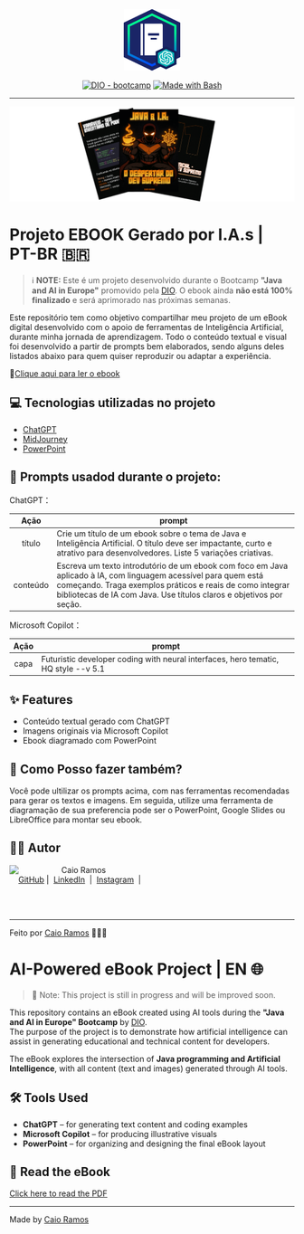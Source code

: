 <p align="center">
    <img width="100" src="banner.png">
</p>

<p align="center">
<a href="https://dio.me/"><img src="https://img.shields.io/badge/DIO-Bootcamp-28DA77?logo=youtube" alt="DIO - bootcamp"></a>
<a href="https://www.gnu.org/software/bash/" title="Go to Bash homepage"><img src="https://img.shields.io/badge/Prompt-Project-blue?logo=gnu-bash&amp;logoColor=white" alt="Made with Bash"></a></p>

-------

<p align="center">
<img 
    src="cover2.png"
    width="1080"  
/>
</p>

# Projeto EBOOK Gerado por I.A.s | PT-BR 🇧🇷

 > ℹ️ **NOTE:** Este é um projeto desenvolvido durante o Bootcamp **"Java and AI in Europe"** promovido pela [DIO](https://dio.me). O ebook ainda **não está 100% finalizado** e será aprimorado nas próximas semanas.

Este repositório tem como objetivo compartilhar meu projeto de um eBook digital desenvolvido com o apoio de ferramentas de Inteligência Artificial, durante minha jornada de aprendizagem. Todo o conteúdo textual e visual foi desenvolvido a partir de prompts bem elaborados, sendo alguns deles listados abaixo para quem quiser reproduzir ou adaptar a experiência.

📕<a href="LINK_PARA_SEU_PDF" title="Ver PDF">Clique aqui para ler o ebook</a>

## 💻 Tecnologias utilizadas no projeto

- [ChatGPT](https://chat.openai.com/) 
- [MidJourney](https://www.midjourney.com/app/)
- [PowerPoint](https://www.microsoft.com/en/microsoft-365/powerpoint)

## 🧠 Prompts usadod durante o projeto:


ChatGPT：

|   Ação   | prompt                                                                                                                                                                                                                                                                         |
| :------: | ------------------------------------------------------------------------------------------------------------------------------------------------------------------------------------------------------------------------------------------------------------------------------ |
|  título  | Crie um título de um ebook sobre o tema de Java e Inteligência Artificial. O título deve ser impactante, curto e atrativo para desenvolvedores. Liste 5 variações criativas.                                                                                                  |
| conteúdo | Escreva um texto introdutório de um ebook com foco em Java aplicado à IA, com linguagem acessível para quem está começando. Traga exemplos práticos e reais de como integrar bibliotecas de IA com Java. Use títulos claros e objetivos por seção.                          |


Microsoft Copilot：

|  Ação  | prompt                                                                                      |
| :----: | ------------------------------------------------------------------------------------------- |
| capa   | Futuristic developer coding with neural interfaces, hero tematic, HQ style --v 5.1 |

## ✨ Features

- Conteúdo textual gerado com ChatGPT
- Imagens originais via Microsoft Copilot
- Ebook diagramado com PowerPoint


## 🤔 Como Posso fazer também?

Você pode ultilizar os prompts acima, com nas ferramentas recomendadas para gerar os textos e imagens. Em seguida, utilize uma ferramenta de diagramação de sua preferencia pode ser o PowerPoint, Google Slides ou LibreOffice para montar seu ebook.

## 👨‍💻 Autor

<p>
    <img 
      align=left 
      width=80 
      src="https://avatars.githubusercontent.com/CaiorrRamos"
    />
    <p>&nbsp;&nbsp;&nbsp;Caio Ramos<br>
    &nbsp;&nbsp;&nbsp;
    <a href="https://github.com/CaiorrRamos">
    GitHub</a>&nbsp;|&nbsp;
    <a href="https://www.linkedin.com/in/caio-ramos-dev/">
    LinkedIn</a>
&nbsp;|&nbsp;
    <a href="#">
    Instagram</a>
&nbsp;|&nbsp;</p>
</p>
<br/><br/>
<p>

---

Feito por [Caio Ramos](https://github.com/CaiorrRamos) 👨🏻‍💻


 # AI-Powered eBook Project | EN 🌐

> 🚧 Note: This project is still in progress and will be improved soon.

This repository contains an eBook created using AI tools during the **"Java and AI in Europe" Bootcamp** by [DIO](https://dio.me).  
The purpose of the project is to demonstrate how artificial intelligence can assist in generating educational and technical content for developers.

The eBook explores the intersection of **Java programming and Artificial Intelligence**, with all content (text and images) generated through AI tools.

## 🛠️ Tools Used

- **ChatGPT** – for generating text content and coding examples  
- **Microsoft Copilot** – for producing illustrative visuals  
- **PowerPoint** – for organizing and designing the final eBook layout

## 📖 Read the eBook

[Click here to read the PDF](LINK_TO_YOUR_PDF)

---

Made by [Caio Ramos](https://github.com/CaiorrRamos)
